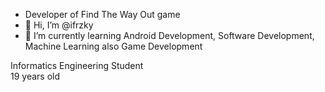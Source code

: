 - Developer of Find The Way Out game
- 👋 Hi, I’m @ifrzky
- 🌱 I’m currently learning Android Development, Software Development, Machine Learning also Game Development

Informatics Engineering Student
</br>
19 years old

<!---
ifrzky/ifrzky is a ✨ special ✨ repository because its `README.md` (this file) appears on your GitHub profile.
You can click the Preview link to take a look at your changes.
--->
